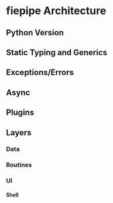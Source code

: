 # fiepipe Architecture

## Python Version

## Static Typing and Generics

## Exceptions/Errors

## Async

## Plugins

## Layers

### Data

### Routines

### UI

#### Shell
